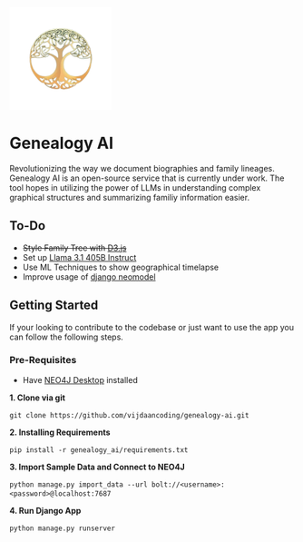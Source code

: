 <img src='genealogy_ai/static/pictures/logo.png' width=180 height='auto' alt='Genealogy AI'>

# Genealogy AI

Revolutionizing the way we document biographies and family lineages. Genealogy AI is an open-source service that is currently under work. The tool hopes in utilizing the power of LLMs in understanding complex graphical structures and summarizing familiy information easier. 

## To-Do

- ~~Style Family Tree with [D3.js](https://d3js.org/getting-started)~~
- Set up [Llama 3.1 405B Instruct](https://huggingface.co/meta-llama/Meta-Llama-3.1-405B-Instruct)
- Use ML Techniques to show geographical timelapse
- Improve usage of [django neomodel](https://github.com/neo4j-contrib/django-neomodel)

## Getting Started 

If your looking to contribute to the codebase or just want to use the app you can follow the following steps. 

### Pre-Requisites 
- Have [NEO4J Desktop](https://neo4j.com/download/) installed


**1. Clone via git** 
```
git clone https://github.com/vijdaancoding/genealogy-ai.git
```
**2. Installing Requirements** 
```
pip install -r genealogy_ai/requirements.txt
```
**3. Import Sample Data and Connect to NEO4J**
```
python manage.py import_data --url bolt://<username>:<password>@localhost:7687
```
**4. Run Django App**
```
python manage.py runserver
```
